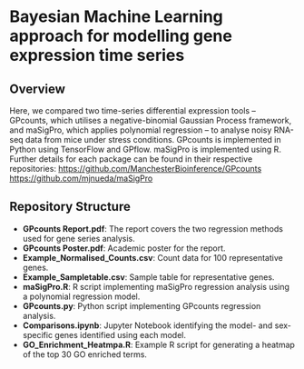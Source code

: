 # Bayesian Machine Learning approach for modelling gene expression time series

## Overview
Here, we compared two time-series differential expression tools – GPcounts, which utilises a negative-binomial Gaussian Process framework, and maSigPro, which applies polynomial regression – to analyse noisy RNA-seq data from mice under stress conditions. GPcounts is implemented in Python using TensorFlow and GPflow. maSigPro is implemented using R. 
Further details for each package can be found in their respective repositories:
https://github.com/ManchesterBioinference/GPcounts
https://github.com/mjnueda/maSigPro

## Repository Structure
- **GPcounts Report.pdf**: The report covers the two regression methods used for gene series analysis.
- **GPcounts Poster.pdf**: Academic poster for the report.
- **Example_Normalised_Counts.csv**: Count data for 100 representative genes.
- **Example_Sampletable.csv**: Sample table for representative genes.
- **maSigPro.R**: R script implementing maSigPro regression analysis using a polynomial regression model. 
- **GPcounts.py**: Python script implementing GPcounts regression analysis.
- **Comparisons.ipynb**: Jupyter Notebook identifying the model- and sex-specific genes identified using each model. 
- **GO_Enrichment_Heatmpa.R**: Example R script for generating a heatmap of the top 30 GO enriched terms. 
